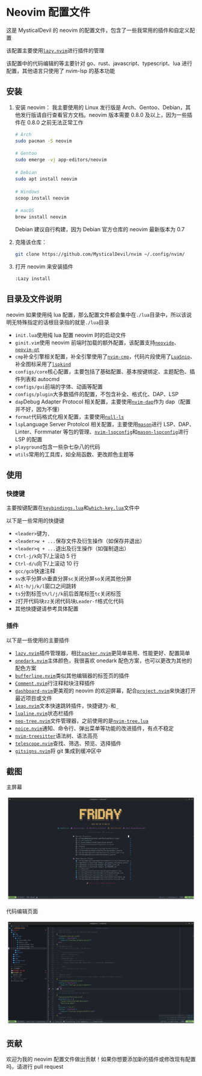 # Neovim 配置文件

这是 MysticalDevil 的 neovim 的配置文件，包含了一些我常用的插件和自定义配置

该配置主要使用[`lazy.nvim`](https://github.com/folke/lazy.nvim)进行插件的管理

该配置中的代码编辑的等主要针对 go、rust、javascript、typescript、lua 进行配置，其他语言只使用了 nvim-lsp 的基本功能

## 安装

1.  安装 neovim：
    我主要使用的 Linux 发行版是 Arch、Gentoo、Debian，其他发行版请自行查看官方文档。neovim 版本需要 0.8.0 及以上，因为一些插件在 0.8.0 之前无法正常工作

    ```bash
    # Arch
    sudo pacman -S neovim

    # Gentoo
    sudo emerge -vj app-editors/neovim

    # Debian
    sudo apt install neovim

    # Windows
    scoop install neovim

    # macOS
    brew install neovim
    ```

    Debian 建议自行构建，因为 Debian 官方仓库的 neovim 最新版本为 0.7

2.  克隆该仓库：

    ```bash
    git clone https://github.com/MysticalDevil/nvim ~/.config/nvim/
    ```

3.  打开 neovim 来安装插件

    ```bash
    :Lazy install
    ```

## 目录及文件说明

neovim 如果使用纯 lua 配置，那么配置文件都会集中在`./lua`目录中，所以该说明无特殊指定的话根目录指的就是`./lua`目录

-   `init.lua`使用纯 lua 配置 neovim 时的启动文件
-   `ginit.vim`使用 neovim 前端时加载的额外配置，该配置支持[`neovide`](https://github.com/neovide/neovide)、[`neovim-qt`](https://github.com/equalsraf/neovim-qt)
-   `cmp`补全引擎相关配置，补全引擎使用了[`nvim-cmp`](https://github.com/hrsh7th/nvim-cmp)，代码片段使用了[`LuaSnip`](https://github.com/L3MON4D3/LuaSnip)、补全图标采用了[`lspkind`](https://github.com/onsails/lspkind.nvim)
-   `configs/core`核心配置，主要包括了基础配置、基本按键绑定、主题配色、插件列表和 autocmd
-   `configs/gui`前端的字体、动画等配置
-   `configs/plugin`大多数插件的配置，不包含补全、格式化、DAP、LSP
-   `dap`Debug Adapter Protocol 相关配置，主要使用[`nvim-dap`](https://github.com/mfussenegger/nvim-dap)作为 dap（配置并不好，因为不懂）
-   `format`代码格式化相关配置，主要使用[`null-ls`](https://github.com/jose-elias-alvarez/null-ls.nvim)
-   `lsp`Language Server Protolcol 相关配置，主要使用[`mason`](https://github.com/williamboman/mason.nvim)进行 LSP、DAP、Linter、Formmater 等包的管理、[`nvim-lspconfig`](https://github.com/neovim/nvim-lspconfig)和[`mason-lspconfig`](https://github.com/williamboman/mason-lspconfig.nvim)进行 LSP 的配置
-   `playground`包含一些杂七杂八的代码
-   `utils`常用的工具库，如全局函数、更改颜色主题等

## 使用

### 快捷键

主要按键配置在[`keybindings.lua`](./lua/configs/core/keybindings.lua)和[`which-key.lua`](./lua/configs/plugin/whick-key.lua)文件中

以下是一些常用的快捷键

-   `<leader>`键为`,`
-   `<leader>w + ...`保存文件及衍生操作（如保存并退出）
-   `<leader>q + ...`退出及衍生操作（如强制退出）
-   `Ctrl-j/k`向下/上滚动 5 行
-   `Ctrl-d/u`向下/上滚动 10 行
-   `gcc/gcb`快速注释
-   `sv`水平分屏`sh`垂直分屏`sc`关闭分屏`so`关闭其他分屏
-   `Alt-h/j/k/l`窗口之间跳转
-   `ts`分割标签`th/l/j/k`前后首尾标签`tc`关闭标签
-   `Z`打开代码块`zz`关闭代码块`Leader-f`格式化代码
-   其他快捷键请参考具体配置

### 插件

以下是一些使用的主要插件

-   [`lazy.nvim`](https://github.com/folke/lazy.nvim)插件管理器，相比[`packer.nvim`](https://github.com/wbthomason/packer.nvim)更简单易用、性能更好、配置简单
-   [`onedark.nvim`](https://github.com/navarasu/onedark.nvim)主体颜色，我很喜欢 onedark 配色方案，也可以更改为其他的配色方案
-   [`bufferline.nvim`](https://github.com/akinsho/bufferline.nvim)类似其他编辑器的标签页的插件
-   [`Comment.nvim`](`https://github.com/numToStr/Comment.nvim`)行注释和块注释插件
-   [`dashboard-nvim`](https://github.com/glepnir/dashboard-nvim)更美观的 neovim 的欢迎屏幕，配合[`project.nvim`](https://github.com/ahmedkhalf/project.nvim)来快速打开最近项目或文件
-   [`leap.nvim`](https://github.com/ggandor/leap.nvim)文本快速跳转插件，快捷键为`-`和`_`
-   [`lualine.nvim`](https://github.com/nvim-lualine/lualine.nvim)状态栏插件
-   [`neo-tree.nvim`](https://github.com/nvim-neo-tree/neo-tree.nvim)文件管理器，之前使用的是[`nvim-tree.lua`](https://github.com/nvim-tree/nvim-tree.lua)
-   [`noice.nvim`](https://github.com/folke/noice.nvim)通知、命令行、弹出菜单等功能的改进插件，有点不稳定
-   [`nvim-treesitter`](https://github.com/nvim-treesitter/nvim-treesitter)语法树、语法高亮
-   [`telescope.nvim`](https://github.com/nvim-telescope/telescope.nvim)查找、筛选、预览、选择插件
-   [`gitsigns.nvim`](https://github.com/lewis6991/gitsigns.nvim)将 git 集成到缓冲区中

## 截图

主屏幕

![image-20230310210526742](./assets/image-20230310210526742.png)

代码编辑页面

![image-20230310210623206](./assets/image-20230310210623206.png)

## 贡献

欢迎为我的 neovim 配置文件做出贡献！如果你想要添加新的插件或修改现有配置吗，请进行 pull request
